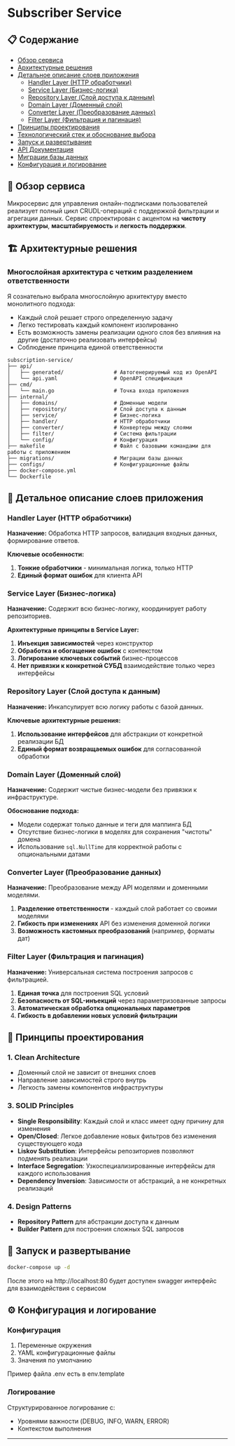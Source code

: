 # Subscriber Service

## 📋 Содержание

- [Обзор сервиса](#обзор-сервиса)
- [Архитектурные решения](#архитектурные-решения)
- [Детальное описание слоев приложения](#детальное-описание-слоев-приложения)
    - [Handler Layer (HTTP обработчики)](#handler-layer-http-обработчики)
    - [Service Layer (Бизнес-логика)](#service-layer-бизнес-логика)
    - [Repository Layer (Слой доступа к данным)](#repository-layer-слой-доступа-к-данным)
    - [Domain Layer (Доменный слой)](#domain-layer-доменный-слой)
    - [Converter Layer (Преобразование данных)](#converter-layer-преобразование-данных)
    - [Filter Layer (Фильтрация и пагинация)](#filter-layer-фильтрация-и-пагинация)
- [Принципы проектирования](#принципы-проектирования)
- [Технологический стек и обоснование выбора](#технологический-стек-и-обоснование-выбора)
- [Запуск и развертывание](#запуск-и-развертывание)
- [API Документация](#api-документация)
- [Миграции базы данных](#миграции-базы-данных)
- [Конфигурация и логирование](#конфигурация-и-логирование)

## 🎯 Обзор сервиса

Микросервис для управления онлайн-подписками пользователей реализует полный цикл CRUDL-операций с поддержкой
фильтрации и агрегации данных. Сервис спроектирован с акцентом на **чистоту архитектуры**, **масштабируемость** и **легкость поддержки**.


## 🏗️ Архитектурные решения

### Многослойная архитектура с четким разделением ответственности

Я сознательно выбрала многослойную архитектуру вместо монолитного подхода:

- Каждый слой решает строго определенную задачу
- Легко тестировать каждый компонент изолированно
- Есть возможность замены реализации одного слоя без влияния на другие (достаточно реализовать интерфейсы)
- Соблюдение принципа единой ответственности

```text
subscription-service/
├── api/
│   ├── generated/                # Автогенерируемый код из OpenAPI
│   └── api.yaml                  # OpenAPI спецификация
├── cmd/
│   └── main.go                   # Точка входа приложения
├── internal/
│   ├── domains/                  # Доменные модели
│   ├── repository/               # Слой доступа к данным
│   ├── service/                  # Бизнес-логика
│   ├── handler/                  # HTTP обработчики
│   ├── converter/                # Конвертеры между слоями
│   ├── filter/                   # Система фильтрации
│   └── config/                   # Конфигурация
├── makefile                      # Файл с базовыми командами для работы с приложением
├── migrations/                   # Миграции базы данных
├── configs/                      # Конфигурационные файлы
├── docker-compose.yml
└── Dockerfile
```

## 🧩 Детальное описание слоев приложения

### Handler Layer (HTTP обработчики)

**Назначение:** Обработка HTTP запросов, валидация входных данных, формирование ответов.

**Ключевые особенности:**

1. **Тонкие обработчики** - минимальная логика, только HTTP
2. **Единый формат ошибок** для клиента API

### Service Layer (Бизнес-логика)

**Назначение:** Содержит всю бизнес-логику, координирует работу репозиториев.

**Архитектурные принципы в Service Layer:**

1. **Инъекция зависимостей** через конструктор
2. **Обработка и обогащение ошибок** с контекстом
3. **Логирование ключевых событий** бизнес-процессов
4. **Нет привязки к конкретной СУБД** взаимодействие только через интерфейсы

### Repository Layer (Слой доступа к данным)

**Назначение:** Инкапсулирует всю логику работы с базой данных.

**Ключевые архитектурные решения:**

1. **Использование интерфейсов** для абстракции от конкретной реализации БД
2. **Единый формат возвращаемых ошибок** для согласованной обработки


### Domain Layer (Доменный слой)

**Назначение:** Содержит чистые бизнес-модели без привязки к инфраструктуре.

**Обоснование подхода:**

- Модели содержат только данные и теги для маппинга БД
- Отсутствие бизнес-логики в моделях для сохранения "чистоты" домена
- Использование `sql.NullTime` для корректной работы с опциональными датами


### Converter Layer (Преобразование данных)

**Назначение:** Преобразование между API моделями и доменными моделями.

1. **Разделение ответственности** - каждый слой работает со своими моделями
2. **Гибкость при изменениях** API без изменения доменной логики
3. **Возможность кастомных преобразований** (например, форматы дат)

### Filter Layer (Фильтрация и пагинация)

**Назначение:** Универсальная система построения запросов с фильтрацией.

1. **Единая точка** для построения SQL условий
2. **Безопасность от SQL-инъекций** через параметризованные запросы
3. **Автоматическая обработка опциональных параметров**
4. **Гибкость в добавлении новых условий фильтрации** 

## 🎯 Принципы проектирования

### 1. **Clean Architecture**

- Доменный слой не зависит от внешних слоев
- Направление зависимостей строго внутрь
- Легкость замены компонентов инфраструктуры

### 3. **SOLID Principles**

- **Single Responsibility**: Каждый слой и класс имеет одну причину для изменения
- **Open/Closed**: Легкое добавление новых фильтров без изменения существующего кода
- **Liskov Substitution**: Интерфейсы репозиториев позволяют подменять реализации
- **Interface Segregation**: Узкоспециализированные интерфейсы для каждого использования
- **Dependency Inversion**: Зависимости от абстракций, а не конкретных реализаций

### 4. **Design Patterns**

- **Repository Pattern** для абстракции доступа к данным
- **Builder Pattern** для построения сложных SQL запросов



## 🚀 Запуск и развертывание

```bash
docker-compose up -d
```
После этого на http://localhost:80 будет доступен swagger интерфейс для взаимодействия с сервисом

## ⚙️ Конфигурация и логирование

### Конфигурация

1. Переменные окружения
2. YAML конфигурационные файлы
3. Значения по умолчанию

Пример файла .env есть в env.template

### Логирование

Структурированное логирование с:

- Уровнями важности (DEBUG, INFO, WARN, ERROR)
- Контекстом выполнения

---
